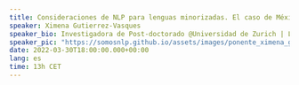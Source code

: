 ```yaml
---
title: Consideraciones de NLP para lenguas minorizadas. El caso de México
speaker: Ximena Gutierrez-Vasques
speaker_bio: Investigadora de Post-doctorado @Universidad de Zurich | Lingüista Computacional
speaker_pic: "https://somosnlp.github.io/assets/images/ponente_ximena_gutierrez.jpg"
date: 2022-03-30T18:00:00.000+00:00
lang: es
time: 13h CET
---
```


<EventSummary
    description="El Procesamiento del Lenguaje Natural ha empezado a poner atención en la gran diversidad de lenguas que se hablan en el mundo. Lo anterior abre una ventana de posibilidades, sin embargo, también implica importantes retos tecnológicos y sociales. En esta charla abordaré algunas de las consideraciones que debemos tener en cuenta cuando desarrollamos tecnología enfocada a lenguas minorizadas, particularmente desde mi experiencia con las lenguas indígenas habladas en México."
    poster="https://somosnlp.github.io/assets/images/evento_ximena.png"
    video="https://www.youtube.com/embed/aNR7UM-E6vA"
    name="Ximena Gutierrez-Vasques"
    twitter="https://twitter.com/XimGutierrez"
    website="https://sites.google.com/site/xgutierrezv/home"
    bio="Doctora en lingüística computacional por la UNAM, actualmente posdoctorante en la Universidad de Zürich (URPP Language and Space). Sus intereses de investigación comprenden la  lingüística cuantitativa, la morfología, el Procesamiento del Lenguaje natural multilingüe. Adicionalmente colabora en iniciativas que promuevan el desarrollo de tecnologías de lenguaje para las lenguas minorizadas habladas en México (comunidad Elotl)."
    lista="https://somosnlp.org/hackathon#charlas-y-talleres"
/>